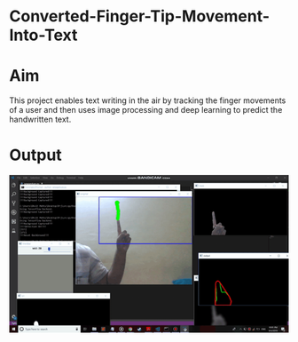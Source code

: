 # Converted-Finger-Tip-Movement-Into-Text

# Aim
This project enables text writing in the air by tracking the finger movements of a user and then uses image processing and deep learning to predict the handwritten text.

# Output
![Output avi gif](https://github.com/Pratyay211/Text-written-in-air/blob/main/M.gif)

